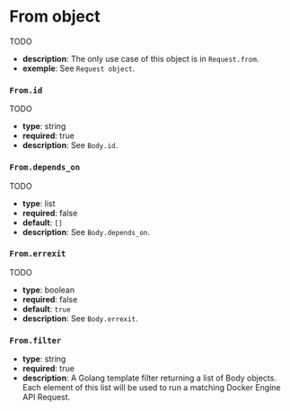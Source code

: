 # From object

TODO

- **description**: The only use case of this object is in `Request.from`.
- **exemple**: See `Request object`.

### `From.id`

TODO

- **type**: string
- **required**: true
- **description**: See `Body.id`.

### `From.depends_on`

TODO

- **type**: list
- **required**: false
- **default**: `[]`
- **description**: See `Body.depends_on`.

### `From.errexit`

TODO

- **type**: boolean
- **required**: false
- **default**: `true`
- **description**: See `Body.errexit`.

### `From.filter`

- **type**: string
- **required**: true
- **description**: A Golang template filter returning a list of Body objects. Each element of this list will be used to run a matching Docker Engine API Request.
